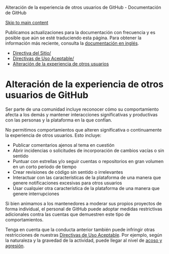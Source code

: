 Alteración de la experiencia de otros usuarios de GitHub - Documentación de GitHub

[Skip to main content](#main-content)

Publicamos actualizaciones para la documentación con frecuencia y es posible que aún se esté traduciendo esta página. Para obtener la información más reciente, consulta la [documentación en inglés](/en).

* [Directiva del Sitio/](/es/site-policy)
* [Directivas de Uso Aceptable/](/es/site-policy/acceptable-use-policies)
* [Alteración de la experiencia de otros usuarios](/es/site-policy/acceptable-use-policies/github-disrupting-the-experience-of-other-users)

Alteración de la experiencia de otros usuarios de GitHub
==========

Ser parte de una comunidad incluye reconocer cómo su comportamiento afecta a los demás y mantener interacciones significativas y productivas con las personas y la plataforma en la que confían.

No permitimos comportamientos que alteren significativa o continuamente la experiencia de otros usuarios. Esto incluye:

* Publicar comentarios ajenos al tema en cuestión
* Abrir incidencias o solicitudes de incorporación de cambios vacías o sin sentido
* Puntuar con estrellas y/o seguir cuentas o repositorios en gran volumen en un corto periodo de tiempo
* Crear revisiones de código sin sentido o irrelevantes
* Interactuar con las características de la plataforma de una manera que genere notificaciones excesivas para otros usuarios
* Usar cualquier otra característica de la plataforma de una manera que genere interrupciones

Si bien animamos a los mantenedores a moderar sus propios proyectos de forma individual, el personal de GitHub puede adoptar medidas restrictivas adicionales contra las cuentas que demuestren este tipo de comportamientos.

Tenga en cuenta que la conducta anterior también puede infringir otras restricciones de nuestras [Directivas de Uso Aceptable](/es/github/site-policy/github-acceptable-use-policies). Por ejemplo, según la naturaleza y la gravedad de la actividad, puede llegar al nivel de [acoso y agresión](/es/github/site-policy/github-bullying-and-harassment).
